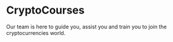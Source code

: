 # CryptoCourses
Our team is here to guide you, assist you and train you to join the cryptocurrencies world.
